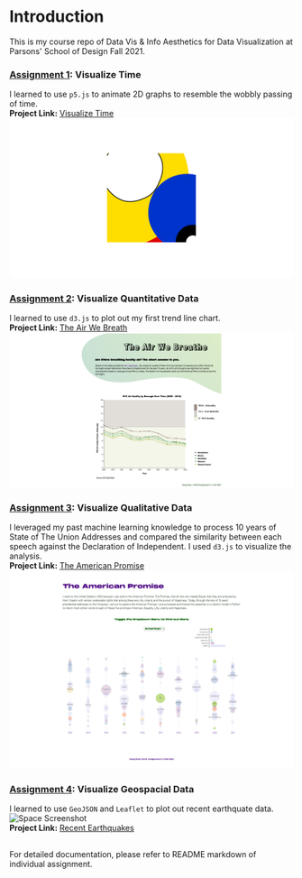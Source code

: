 # Introduction

This is my course repo of Data Vis & Info Aesthetics for Data Visualization at Parsons' School of Design Fall 2021.

### [Assignment 1](https://github.com/muonius/msdv-dvia/tree/master/01-visualize-time): Visualize Time
I learned to use `p5.js` to animate 2D graphs to resemble the wobbly passing of time.
<br />
**Project Link:** [Visualize Time](https://muons.com/msdv-dvia/01-visualize-time/)
<img src="./01-visualize-time/Yang-Zhao_Assignment01_Visualize-Time.png" width="800" alt="Time Screenshot">

### [Assignment 2](https://github.com/muonius/msdv-dvia/tree/master/02-visualize-quantitative-data): Visualize Quantitative Data
I learned to use `d3.js` to plot out my first trend line chart.
<br />
**Project Link:** [The Air We Breath](https://muons.com/msdv-dvia/02-visualize-quantitative-data/)
<img src="./02-visualize-quantitative-data/Yang Zhao_Assignment 2_Screenshot.png" width="800" alt="Quant Screenshot">

### [Assignment 3](https://github.com/muonius/msdv-dvia/tree/master/03-visualize-qualitative-data): Visualize Qualitative Data
I leveraged my past machine learning knowledge to process 10 years of State of The Union Addresses and compared the similarity between each speech against the Declaration of Independent. I used `d3.js` to visualize the analysis.
<br />
**Project Link:** [The American Promise](https://muons.com/msdv-dvia/03-visualize-qualitative-data/)
<img src="./03-visualize-qualitative-data/Yang Zhao-03-visualize-text.png" width="800" alt="Qualitative Screenshot">

### [Assignment 4](https://github.com/muonius/msdv-dvia/tree/master/04-visualize-spacial-data): Visualize Geospacial Data
I learned to use `GeoJSON` and `Leaflet` to plot out recent earthquate data. 
<img src="./04-visualize-spacial-data/Yang_Zhao_Assignment 4_Screenshot.png" width="800" alt="Space Screenshot">
<br />
**Project Link:** [Recent Earthquakes](https://muons.com/msdv-dvia/04-visualize-spacial-data/)

##
For detailed documentation, please refer to README markdown of individual assignment.


